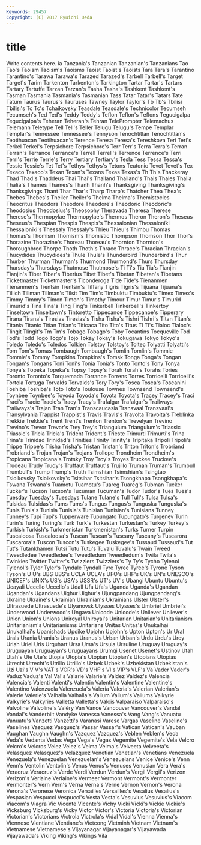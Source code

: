 ```yaml
---
Keywords: 29457 
Copyright: (C) 2017 Ryuichi Ueda
---
```


# title

Write contents here.
ia Tanzania's Tanzanian Tanzanian's Tanzanians Tao Tao's Taoism Taoism's
Taoisms Taoist Taoist's Taoists Tara Tara's Tarantino Tarantino's Tarawa Tarawa's
Tarazed Tarazed's Tarbell Tarbell's Target Target's Tarim Tarkenton Tarkenton's Tarkington
Tartar Tartar's Tartars Tartary Tartuffe Tarzan Tarzan's Tasha Tasha's Tashkent
Tashkent's Tasman Tasmania Tasmania's Tasmanian Tass Tatar Tatar's Tatars Tate
Tatum Taurus Taurus's Tauruses Tawney Taylor Taylor's Tb Tb's Tbilisi
Tbilisi's Tc Tc's Tchaikovsky Teasdale Teasdale's Technicolor Tecumseh Tecumseh's Ted
Ted's Teddy Teddy's Teflon Teflon's Teflons Tegucigalpa Tegucigalpa's Teheran Teheran's
Tehran TelePrompter Telemachus Telemann Teletype Tell Tell's Teller Telugu Telugu's
Tempe Templar Templar's Tennessee Tennessee's Tennyson Tenochtitlan Tenochtitlan's Teotihuacan Teotihuacan's
Terence Teresa Teresa's Tereshkova Teri Teri's Terkel Terkel's Terpsichore Terpsichore's
Terr Terr's Terra Terra's Terran Terran's Terrance Terrance's Terrell Terrell's
Terrence Terrence's Terri Terri's Terrie Terrie's Terry Tertiary Tertiary's Tesla
Tess Tessa Tessa's Tessie Tessie's Tet Tet's Tethys Tethys's Tetons
Teutonic Tevet Tevet's Tex Texaco Texaco's Texan Texan's Texans Texas
Texas's Th Th's Thackeray Thad Thad's Thaddeus Thai Thai's Thailand
Thailand's Thais Thales Thalia Thalia's Thames Thames's Thanh Thanh's Thanksgiving
Thanksgiving's Thanksgivings Thant Thar Thar's Tharp Tharp's Thatcher Thea Thea's
Thebes Thebes's Theiler Theiler's Thelma Thelma's Themistocles Theocritus Theodora Theodore
Theodore's Theodoric Theodoric's Theodosius Theodosius's Theosophy Theravada Theresa Therese Therese's
Thermopylae Thermopylae's Thermos Theron Theron's Theseus Theseus's Thespian Thespis Thespis's
Thessalonian Thessaloníki Thessaloníki's Thessaly Thessaly's Thieu Thieu's Thimbu Thomas Thomas's
Thomism Thomism's Thomistic Thompson Thomson Thor Thor's Thorazine Thorazine's Thoreau
Thoreau's Thornton Thornton's Thoroughbred Thorpe Thoth Thoth's Thrace Thrace's Thracian
Thracian's Thucydides Thucydides's Thule Thule's Thunderbird Thunderbird's Thur Thurber Thurman
Thurman's Thurmond Thurmond's Thurs Thursday Thursday's Thursdays Thutmose Thutmose's Ti
Ti's Tia Tia's Tianjin Tianjin's Tiber Tiber's Tiberius Tibet Tibet's
Tibetan Tibetan's Tibetans Ticketmaster Ticketmaster's Ticonderoga Tide Tide's Tienanmen Tienanmen's
Tientsin Tientsin's Tiffany Tigris Tigris's Tijuana Tijuana's Tillich Tillman Tillman's
Tilsit Tim Tim's Timbuktu Timbuktu's Timex Timex's Timmy Timmy's Timon
Timon's Timothy Timour Timur Timur's Timurid Timurid's Tina Tina's Ting
Ting's Tinkerbell Tinkerbell's Tinkertoy Tinseltown Tinseltown's Tintoretto Tippecanoe Tippecanoe's Tipperary
Tirana Tirana's Tiresias Tiresias's Tisha Tisha's Tishri Tishri's Titan Titan's
Titania Titanic Titian Titian's Titicaca Tito Tito's Titus Tl Tl's
Tlaloc Tlaloc's Tlingit Tlingit's Tm Tm's Tobago Tobago's Toby Tocantins
Tocqueville Tod Tod's Todd Togo Togo's Tojo Tokay Tokay's Tokugawa
Tokyo Tokyo's Toledo Toledo's Toledos Tolkien Tolstoy Tolstoy's Toltec Tolyatti
Tolyatti's Tom Tom's Tomas Tombaugh Tombaugh's Tomlin Tomlin's Tommie Tommie's
Tommy Tompkins Tompkins's Tomsk Tonga Tonga's Tongan Tongan's Tongans Toni
Toni's Tonia Tonia's Tonto Tonto's Tony Tonya Tonya's Topeka Topeka's
Topsy Topsy's Torah Torah's Torahs Tories Toronto Toronto's Torquemada Torrance
Torrens Torres Torricelli Torricelli's Tortola Tortuga Torvalds Torvalds's Tory Tory's
Tosca Tosca's Toscanini Toshiba Toshiba's Toto Toto's Toulouse Townes Townsend
Townsend's Toynbee Toynbee's Toyoda Toyoda's Toyota Toyota's Tracey Tracey's Traci
Traci's Tracie Tracie's Tracy Tracy's Trafalgar Trafalgar's Trailways Trailways's Trajan
Tran Tran's Transcaucasia Transvaal Transvaal's Transylvania Trappist Trappist's Travis Travis's
Travolta Travolta's Treblinka Trekkie Trekkie's Trent Trent's Trenton Trenton's Trevelyan
Trevino Trevino's Trevor Trevor's Trey Trey's Triangulum Triangulum's Triassic Triassic's
Tricia Tricia's Trident Trident's Trieste Trimurti Trimurti's Trina Trina's Trinidad
Trinidad's Trinities Trinity Trinity's Tripitaka Tripoli Tripoli's Trippe Trippe's Trisha
Trisha's Tristan Tristan's Triton Triton's Trobriand Trobriand's Trojan Trojan's Trojans
Trollope Trondheim Trondheim's Tropicana Tropicana's Trotsky Troy Troy's Troyes Truckee
Truckee's Trudeau Trudy Trudy's Truffaut Truffaut's Trujillo Truman Truman's Trumbull
Trumbull's Trump Trump's Truth Tsimshian Tsimshian's Tsingtao Tsiolkovsky Tsiolkovsky's Tsitsihar
Tsitsihar's Tsongkhapa Tsongkhapa's Tswana Tswana's Tuamotu Tuamotu's Tuareg Tuareg's Tubman
Tucker Tucker's Tucson Tucson's Tucuman Tucuman's Tudor Tudor's Tues Tues's
Tuesday Tuesday's Tuesdays Tulane Tulane's Tull Tull's Tulsa Tulsa's Tulsidas
Tulsidas's Tums Tums's Tungus Tungus's Tunguska Tunguska's Tunis Tunis's Tunisia
Tunisia's Tunisian Tunisian's Tunisians Tunney Tunney's Tupi Tupi's Tupperware Tupungato
Tupungato's Turgenev Turin Turin's Turing Turing's Turk Turk's Turkestan Turkestan's
Turkey Turkey's Turkish Turkish's Turkmenistan Turkmenistan's Turks Turner Turpin Tuscaloosa
Tuscaloosa's Tuscan Tuscan's Tuscany Tuscany's Tuscarora Tuscarora's Tuscon Tuscon's Tuskegee
Tuskegee's Tussaud Tussaud's Tut Tut's Tutankhamen Tutsi Tutu Tutu's Tuvalu
Tuvalu's Twain Tweed Tweedledee Tweedledee's Tweedledum Tweedledum's Twila Twila's Twinkies
Twitter Twitter's Twizzlers Twizzlers's Ty Ty's Tycho Tylenol Tylenol's Tyler
Tyler's Tyndale Tyndall Tyre Tyree Tyree's Tyrone Tyson Tyson's U
U's UBS UBS's UCLA UCLA's UFO's UHF's UK's UN's UNESCO's
UNICEF's UNIX's US's USA's USSR's UT's UV's Ubangi Ubuntu Ubuntu's
Ucayali Uccello Uccello's Udall Ufa Ufa's Uganda Uganda's Ugandan Ugandan's
Ugandans Uighur Uighur's Ujungpandang Ujungpandang's Ukraine Ukraine's Ukrainian Ukrainian's Ukrainians
Ulster Ulster's Ultrasuede Ultrasuede's Ulyanovsk Ulysses Ulysses's Umbriel Umbriel's Underwood
Underwood's Ungava Unicode Unicode's Unilever Unilever's Union Union's Unions Uniroyal
Uniroyal's Unitarian Unitarian's Unitarianism Unitarianism's Unitarianisms Unitarians Unitas Unitas's Unukalhai
Unukalhai's Upanishads Updike Upjohn Upjohn's Upton Upton's Ur Ural Urals
Urania Urania's Uranus Uranus's Urban Urban's Urdu Urdu's Urey Uriah
Uriel Uris Urquhart Ursa Ursa's Ursula Ursuline Uruguay Uruguay's Uruguayan
Uruguayan's Uruguayans Urumqi Usenet Usenet's Ustinov Utah Utah's Ute Ute's
Utopia Utopia's Utopian Utopian's Utopians Utopias Utrecht Utrecht's Utrillo Utrillo's
Uzbek Uzbek's Uzbekistan Uzbekistan's Uzi Uzi's V V's VAT's VCR's
VD's VHF's VI's VIP's VLF's Va Vader Vader's Vaduz Vaduz's
Val Val's Valarie Valarie's Valdez Valdez's Valencia Valencia's Valenti Valenti's
Valentin Valentin's Valentine Valentine's Valentino Valenzuela Valenzuela's Valeria Valeria's Valerian
Valerian's Valerie Valerie's Valhalla Valhalla's Valium Valium's Valiums Valkyrie Valkyrie's
Valkyries Valletta Valletta's Valois Valparaiso Valparaiso's Valvoline Valvoline's Valéry Van
Vance Vancouver Vancouver's Vandal Vandal's Vanderbilt Vandyke Vanessa Vanessa's Vang
Vang's Vanuatu Vanuatu's Vanzetti Vanzetti's Varanasi Varese Vargas Vaseline Vaseline's
Vaselines Vasquez Vasquez's Vassar Vassar's Vatican Vatican's Vauban Vaughan Vaughn
Vaughn's Vazquez Vazquez's Veblen Veblen's Veda Veda's Vedanta Vedas Vega
Vega's Vegas Vegemite Vegemite's Vela Velcro Velcro's Velcros Velez Velez's
Velma Velma's Velveeta Velveeta's Velásquez Velásquez's Velázquez Venetian Venetian's Venetians
Venezuela Venezuela's Venezuelan Venezuelan's Venezuelans Venice Venice's Venn Venn's Ventolin
Ventolin's Venus Venus's Venuses Venusian Vera Vera's Veracruz Veracruz's Verde
Verdi Verdun Verdun's Vergil Vergil's Verizon Verizon's Verlaine Verlaine's Vermeer
Vermont Vermont's Vermonter Vermonter's Vern Vern's Verna Verna's Verne Vernon
Vernon's Verona Verona's Veronese Veronica Versailles Versailles's Vesalius Vesalius's Vespasian
Vespucci Vespucci's Vesta Vesta's Vesuvius Vesuvius's Viacom Viacom's Viagra Vic
Vicente Vicente's Vichy Vicki Vicki's Vickie Vickie's Vicksburg Vicksburg's Vicky
Victor Victor's Victoria Victoria's Victorian Victorian's Victorians Victrola Victrola's Vidal
Vidal's Vienna Vienna's Viennese Vientiane Vientiane's Vietcong Vietminh Vietnam Vietnam's
Vietnamese Vietnamese's Vijayanagar Vijayanagar's Vijayawada Vijayawada's Viking Viking's Vikings Vila
